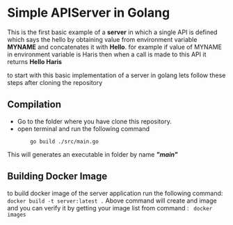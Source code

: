 # Simple APIServer in Golang

This is the first basic example of a **server** in which a single API is defined which says the hello by obtaining value from environment variable **MYNAME** and concatenates it with **Hello**. for example if value of MYNAME in environment variable is Haris then when a call is made to this API it returns **Hello Haris**

to start with this basic implementation of a server in golang lets follow these steps after cloning the repository
## Compilation 
- Go to the folder where you have clone this repository.
- open terminal and run the following command 
    ```	
        go build ./src/main.go

    ```
This will generates an executable in folder by name ***"main"***

##  Building Docker Image
to build docker image of the server application run the following command:
    ```
        docker build -t server:latest .
        ```
Above command will create and image and you can verify it by getting your image list from command :
    ```
    docker images```	